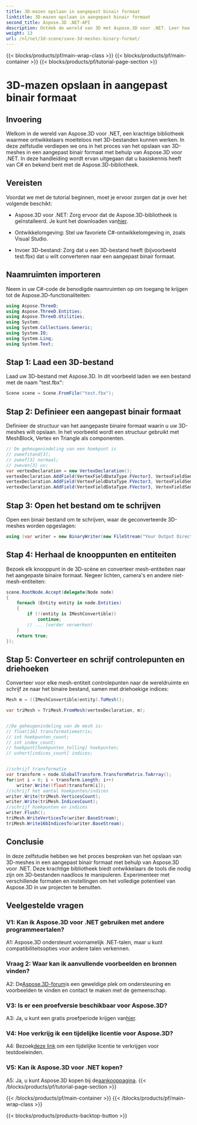 ```yaml
---
title: 3D-mazen opslaan in aangepast binair formaat
linktitle: 3D-mazen opslaan in aangepast binair formaat
second_title: Aspose.3D .NET-API
description: Ontdek de wereld van 3D met Aspose.3D voor .NET. Leer hoe u meshes kunt opslaan in een aangepast binair formaat.
weight: 13
url: /nl/net/3d-scene/save-3d-meshes-binary-format/
---
```


{{< blocks/products/pf/main-wrap-class >}}
{{< blocks/products/pf/main-container >}}
{{< blocks/products/pf/tutorial-page-section >}}

# 3D-mazen opslaan in aangepast binair formaat

## Invoering

Welkom in de wereld van Aspose.3D voor .NET, een krachtige bibliotheek waarmee ontwikkelaars moeiteloos met 3D-bestanden kunnen werken. In deze zelfstudie verdiepen we ons in het proces van het opslaan van 3D-meshes in een aangepast binair formaat met behulp van Aspose.3D voor .NET. In deze handleiding wordt ervan uitgegaan dat u basiskennis heeft van C# en bekend bent met de Aspose.3D-bibliotheek.

## Vereisten

Voordat we met de tutorial beginnen, moet je ervoor zorgen dat je over het volgende beschikt:

-  Aspose.3D voor .NET: Zorg ervoor dat de Aspose.3D-bibliotheek is geïnstalleerd. Je kunt het downloaden van[hier](https://releases.aspose.com/3d/net/).

- Ontwikkelomgeving: Stel uw favoriete C#-ontwikkelomgeving in, zoals Visual Studio.

- Invoer 3D-bestand: Zorg dat u een 3D-bestand heeft (bijvoorbeeld test.fbx) dat u wilt converteren naar een aangepast binair formaat.

## Naamruimten importeren

Neem in uw C#-code de benodigde naamruimten op om toegang te krijgen tot de Aspose.3D-functionaliteiten:

```csharp
using Aspose.ThreeD;
using Aspose.ThreeD.Entities;
using Aspose.ThreeD.Utilities;
using System;
using System.Collections.Generic;
using System.IO;
using System.Linq;
using System.Text;
```

## Stap 1: Laad een 3D-bestand

Laad uw 3D-bestand met Aspose.3D. In dit voorbeeld laden we een bestand met de naam "test.fbx":

```csharp
Scene scene = Scene.FromFile("test.fbx");
```

## Stap 2: Definieer een aangepast binair formaat

Definieer de structuur van het aangepaste binaire formaat waarin u uw 3D-meshes wilt opslaan. In het voorbeeld wordt een structuur gebruikt met MeshBlock, Vertex en Triangle als componenten.

```csharp
// De geheugenindeling van een hoekpunt is
// zweefstand[3];
// zweef[3] normaal;
// zweven[3] uv;
var vertexDeclaration = new VertexDeclaration();
vertexDeclaration.AddField(VertexFieldDataType.FVector3, VertexFieldSemantic.Position);
vertexDeclaration.AddField(VertexFieldDataType.FVector3, VertexFieldSemantic.Normal);
vertexDeclaration.AddField(VertexFieldDataType.FVector3, VertexFieldSemantic.UV);

```

## Stap 3: Open het bestand om te schrijven

Open een binair bestand om te schrijven, waar de geconverteerde 3D-meshes worden opgeslagen:

```csharp
using (var writer = new BinaryWriter(new FileStream("Your Output Directory" + "Save3DMeshesInCustomBinaryFormat_out", FileMode.Create, FileAccess.Write)))
```

## Stap 4: Herhaal de knooppunten en entiteiten

Bezoek elk knooppunt in de 3D-scène en converteer mesh-entiteiten naar het aangepaste binaire formaat. Negeer lichten, camera's en andere niet-mesh-entiteiten:

```csharp
scene.RootNode.Accept(delegate(Node node)
{
    foreach (Entity entity in node.Entities)
    {
        if (!(entity is IMeshConvertible))
            continue;
        // ... (verder verwerken)
    }
    return true;
});
```

## Stap 5: Converteer en schrijf controlepunten en driehoeken

Converteer voor elke mesh-entiteit controlepunten naar de wereldruimte en schrijf ze naar het binaire bestand, samen met driehoekige indices:

```csharp
Mesh m = ((IMeshConvertible)entity).ToMesh();

var triMesh = TriMesh.FromMesh(vertexDeclaration, m);


//De geheugenindeling van de mesh is:
// float[16] transformatiematrix;
// int hoekpunten_count;
// int index_count;
// hoekpunt[hoekpunten_telling] hoekpunten;
// ushort[indices_count] indices;


//schrijf transformatie
var transform = node.GlobalTransform.TransformMatrix.ToArray();
for(int i = 0; i < transform.Length; i++)
    writer.Write((float)transform[i]);
//schrijf het aantal hoekpunten/indices
writer.Write(triMesh.VerticesCount);
writer.Write(triMesh.IndicesCount);
//schrijf hoekpunten en indices
writer.Flush();
triMesh.WriteVerticesTo(writer.BaseStream);
triMesh.Write16bIndicesTo(writer.BaseStream);

```

## Conclusie

In deze zelfstudie hebben we het proces besproken van het opslaan van 3D-meshes in een aangepast binair formaat met behulp van Aspose.3D voor .NET. Deze krachtige bibliotheek biedt ontwikkelaars de tools die nodig zijn om 3D-bestanden naadloos te manipuleren. Experimenteer met verschillende formaten en instellingen om het volledige potentieel van Aspose.3D in uw projecten te benutten.

## Veelgestelde vragen

### V1: Kan ik Aspose.3D voor .NET gebruiken met andere programmeertalen?

A1: Aspose.3D ondersteunt voornamelijk .NET-talen, maar u kunt compatibiliteitsopties voor andere talen verkennen.

### Vraag 2: Waar kan ik aanvullende voorbeelden en bronnen vinden?

 A2: De[Aspose.3D-forum](https://forum.aspose.com/c/3d/18)is een geweldige plek om ondersteuning en voorbeelden te vinden en contact te maken met de gemeenschap.

### V3: Is er een proefversie beschikbaar voor Aspose.3D?

 A3: Ja, u kunt een gratis proefperiode krijgen van[hier](https://releases.aspose.com/).

### V4: Hoe verkrijg ik een tijdelijke licentie voor Aspose.3D?

 A4: Bezoek[deze link](https://purchase.aspose.com/temporary-license/) om een tijdelijke licentie te verkrijgen voor testdoeleinden.

### V5: Kan ik Aspose.3D voor .NET kopen?

 A5: Ja, u kunt Aspose.3D kopen bij de[aankooppagina](https://purchase.aspose.com/buy).
{{< /blocks/products/pf/tutorial-page-section >}}

{{< /blocks/products/pf/main-container >}}
{{< /blocks/products/pf/main-wrap-class >}}

{{< blocks/products/products-backtop-button >}}

